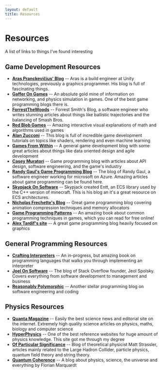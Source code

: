 ```yaml
---
layout: default
title: Resources
---
```


<h1 class="display-4">Resources</h1>

A list of links to things I've found interesting

## Game Development Resources

- **[Aras Pranckevičius' Blog](https://aras-p.info/blog/)** -- 
Aras is a build engineer at Unity technologies, previously a graphics programmer. His blog is full of fascinating things.
- **[Gaffer On Games](https://gafferongames.com/)** -- 
An absolute gold mine of information on networking, and physics simulation in games. One of the best game programming blogs there is.
- **[ForrestTheWoods](https://www.forrestthewoods.com/blog/)** -- Forrest Smith's Blog, a software engineer who writes stunning articles about things like ballistic trajectories and the balancing of Smash Bros.
- **[Red Blob Games](https://www.redblobgames.com/)** -- Amazing interactive visual explanations of math and algorithms used in games
- **[Alan Zucconi](https://www.alanzucconi.com/)** -- This blog is full of incredible game development tutorials on topics like shaders, rendering and even machine learning
- **[Games From Within](http://gamesfromwithin.com/)** -- A general game development blog with some great articles about things like data oriented design and agile development
- **[Casey Muratori](https://caseymuratori.com/contents)** -- Game programming blog with articles about API design, software engineering, and the game's industry
- **[Randy Gaul's Game Programming Blog](https://www.randygaul.net/)** -- The blog of Randy Gaul, a software engineer working for microsoft on Azure. Amazing articles about game programming can be found here.
- **[Skypjack On Software](https://skypjack.github.io/)** -- Skypjack created Entt, an ECS library used by the C++ version of minecraft. This is his blog an it's a great resource on ECS architectures.
- **[Nicholas Frechette's Blog](http://nfrechette.github.io)** -- Great game programming blog covering animation compression techniques and memory allocators
- **[Game Programming Patterns](http://gameprogrammingpatterns.com/contents.html)** -- An amazing book about common programming techniques in games, which you can read for free online!
- **[Alex Tardif's site](http://alextardif.com/eden.html)** -- A great game programming blog heavily focused on graphics

## General Programming Resources

- **[Crafting Interpreters](http://craftinginterpreters.com/contents.html)** -- An in-progress, but amazing book on programming languages that walks you through implementing an interpreter
- **[Joel On Software](https://www.joelonsoftware.com/)** -- The blog of Stack Overflow founder, Jeol Spolsky. Covers everything from software development to management and business
- **[Reasonably Polymorphic](https://reasonablypolymorphic.com/blog/archives/)** -- Another stellar programming blog on software engineering and coding

## Physics Resources

- **[Quanta Magazine](https://www.quantamagazine.org/)** -- Easily the best science news and editorial site on the internet. Extremely high quality science articles on physics, maths, biology and computer science
- **[HyperPhysics](http://hyperphysics.phy-astr.gsu.edu/hbase/hframe.html)** -- One of the best reference websites for huge amount of physics knowledge. This site got me through my degree
- **[Of Particular Significance](https://profmattstrassler.com/)** -- Blog of theoretical physicist Matt Strassler, articles mainly related to the Large Hadron Collider, particle physics, quantum field theory and string theory.
- **[Quantum Coherence](https://coherence.wordpress.com/about/)** -- A blog about physics, science, the universe and everything by Florian Marquardt